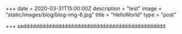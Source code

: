 +++
date = 2020-03-31T15:00:00Z
description = "test"
image = "static/images/blog/blog-img-6.jpg"
title = "HelloWorld"
type = "post"

+++
 saddddddddddddddddddddddddddddddddddddddddddddd
